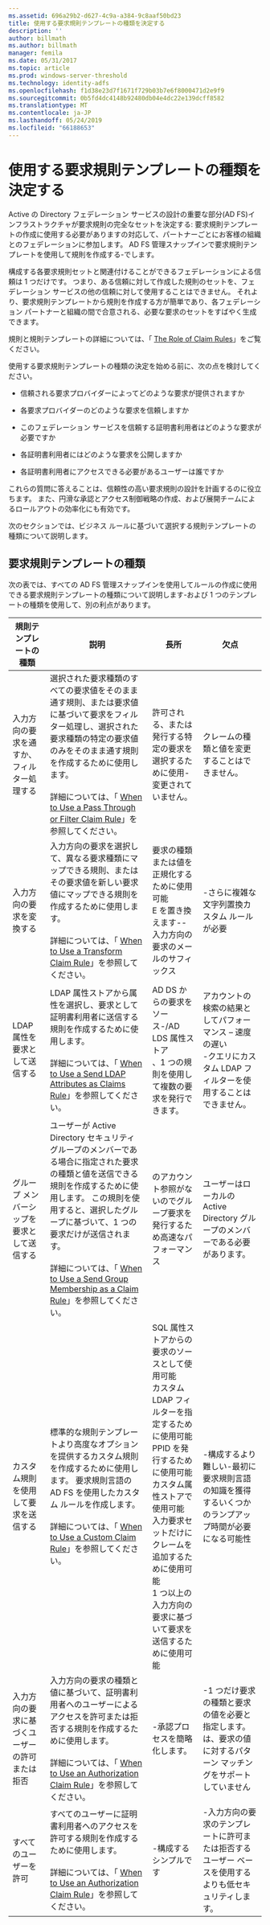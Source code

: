 ```yaml
---
ms.assetid: 696a29b2-d627-4c9a-a384-9c8aaf50bd23
title: 使用する要求規則テンプレートの種類を決定する
description: ''
author: billmath
ms.author: billmath
manager: femila
ms.date: 05/31/2017
ms.topic: article
ms.prod: windows-server-threshold
ms.technology: identity-adfs
ms.openlocfilehash: f1d38e23d7f1671f729b03b7e6f8000471d2e9f9
ms.sourcegitcommit: 0b5fd4dc4148b92480db04e4dc22e139dcff8582
ms.translationtype: MT
ms.contentlocale: ja-JP
ms.lasthandoff: 05/24/2019
ms.locfileid: "66188653"
---
```

# <a name="determine-the-type-of-claim-rule-template-to-use"></a>使用する要求規則テンプレートの種類を決定する


Active の Directory フェデレーション サービスの設計の重要な部分\(AD FS\)インフラストラクチャが要求規則の完全なセットを決定する: 要求規則テンプレートの作成に使用する必要がありますの対応して、パートナーごとにお客様の組織とのフェデレーションに参加します。 AD FS 管理スナップインで要求規則テンプレートを使用して規則を作成する\-でします。  
  
構成する各要求規則セットと関連付けることができるフェデレーションによる信頼は 1 つだけです。 つまり、ある信頼に対して作成した規則のセットを、フェデレーション サービスの他の信頼に対して使用することはできません。 それより、要求規則テンプレートから規則を作成する方が簡単であり、各フェデレーション パートナーと組織の間で合意される、必要な要求のセットをすばやく生成できます。  
  
規則と規則テンプレートの詳細については、「 [The Role of Claim Rules](The-Role-of-Claim-Rules.md)」をご覧ください。  
  
使用する要求規則テンプレートの種類の決定を始める前に、次の点を検討してください。  
  
-   信頼される要求プロバイダーによってどのような要求が提供されますか  
  
-   各要求プロバイダーのどのような要求を信頼しますか  
  
-   このフェデレーション サービスを信頼する証明書利用者はどのような要求が必要ですか  
  
-   各証明書利用者にはどのような要求を公開しますか  
  
-   各証明書利用者にアクセスできる必要があるユーザーは誰ですか  
  
これらの質問に答えることは、信頼性の高い要求規則の設計を計画するのに役立ちます。 また、円滑な承認とアクセス制御戦略の作成、および展開チームによるロールアウトの効率化にも有効です。  
  
次のセクションでは、ビジネス ルールに基づいて選択する規則テンプレートの種類について説明します。  
  
## <a name="claim-rule-template-types"></a>要求規則テンプレートの種類  
次の表では、すべての AD FS 管理スナップインを使用してルールの作成に使用できる要求規則テンプレートの種類について説明します\-および 1 つのテンプレートの種類を使用して、別の利点があります。  
  
|規則テンプレートの種類|説明|長所|欠点|  
|----------------------|---------------|--------------|-----------------|  
|入力方向の要求を通すか、フィルター処理する|選択された要求種類のすべての要求値をそのまま通す規則、または要求値に基づいて要求をフィルター処理し、選択された要求種類の特定の要求値のみをそのまま通す規則を作成するために使用します。<br /><br />詳細については、「 [When to Use a Pass Through or Filter Claim Rule](When-to-Use-a-Pass-Through-or-Filter-Claim-Rule.md)」を参照してください。|許可される、または発行する特定の要求を選択するために使用-変更されていません。|クレームの種類と値を変更することはできません。|  
|入力方向の要求を変換する|入力方向の要求を選択して、異なる要求種類にマップできる規則、またはその要求値を新しい要求値にマップできる規則を作成するために使用します。<br /><br />詳細については、「 [When to Use a Transform Claim Rule](When-to-Use-a-Transform-Claim-Rule.md)」を参照してください。|要求の種類または値を正規化するために使用可能<br />E を置き換えます-\-入力方向の要求のメールのサフィックス|-さらに複雑な文字列置換カスタム ルールが必要|  
|LDAP 属性を要求として送信する|LDAP 属性ストアから属性を選択し、要求として証明書利用者に送信する規則を作成するために使用します。<br /><br />詳細については、「 [When to Use a Send LDAP Attributes as Claims Rule](When-to-Use-a-Send-LDAP-Attributes-as-Claims-Rule.md)」を参照してください。|AD DS からの要求をソース-\/AD LDS 属性ストア<br />、1 つの規則を使用して複数の要求を発行できます。|アカウントの検索の結果としてパフォーマンス – 速度の遅い<br />-クエリにカスタム LDAP フィルターを使用することはできません。|  
|グループ メンバーシップを要求として送信する|ユーザーが Active Directory セキュリティ グループのメンバーである場合に指定された要求の種類と値を送信できる規則を作成するために使用します。 この規則を使用すると、選択したグループに基づいて、1 つの要求だけが送信されます。<br /><br />詳細については、「 [When to Use a Send Group Membership as a Claim Rule](When-to-Use-a-Send-Group-Membership-as-a-Claim-Rule.md)」を参照してください。|のアカウント参照がないのでグループ要求を発行するため高速なパフォーマンス|ユーザーはローカルの Active Directory グループのメンバーである必要があります。|  
|カスタム規則を使用して要求を送信する|標準的な規則テンプレートより高度なオプションを提供するカスタム規則を作成するために使用します。 要求規則言語の AD FS を使用したカスタム ルールを作成します。<br /><br />詳細については、「 [When to Use a Custom Claim Rule](When-to-Use-a-Custom-Claim-Rule.md)」を参照してください。|SQL 属性ストアからの要求のソースとして使用可能<br />カスタム LDAP フィルターを指定するために使用可能<br />PPID を発行するために使用可能<br />カスタム属性ストアで使用可能<br />入力要求セットだけにクレームを追加するために使用可能<br />1 つ以上の入力方向の要求に基づいて要求を送信するために使用可能|-構成するより難しい\-最初に要求規則言語の知識を獲得するいくつかのランプアップ時間が必要になる可能性|  
|入力方向の要求に基づくユーザーの許可または拒否|入力方向の要求の種類と値に基づいて、証明書利用者へのユーザーによるアクセスを許可または拒否する規則を作成するために使用します。<br /><br />詳細については、「 [When to Use an Authorization Claim Rule](When-to-Use-an-Authorization-Claim-Rule.md)」を参照してください。|-承認プロセスを簡略化します。|-1 つだけ要求の種類と要求の値を必要と指定します。<br />は、要求の値に対するパターン マッチングをサポートしていません|  
|すべてのユーザーを許可|すべてのユーザーに証明書利用者へのアクセスを許可する規則を作成するために使用します。<br /><br />詳細については、「 [When to Use an Authorization Claim Rule](When-to-Use-an-Authorization-Claim-Rule.md)」を参照してください。|-構成するシンプルです|-入力方向の要求のテンプレートに許可または拒否するユーザー ベースを使用するよりも低セキュリティします。|  
  

